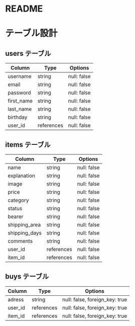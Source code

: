 # README


# テーブル設計

## users テーブル

| Column      | Type       | Options     |
| ----------- | ---------- | ----------- |
| username    | string     | null: false |
| email       | string     | null: false |
| password    | string     | null: false |
| first_name  | string     | null: false |
| last_name   | string     | null: false |
| birthday    | string     | null: false |
| user_id     | references | null: false |

## items テーブル

| Column             | Type       | Options     |
| ------------------ | ---------- | ----------- |
| name               | string     | null: false |
| explanation        | string     | null: false |
| image              | string     | null: false |
| price              | string     | null: false |
| category           | string     | null: false |
| status             | string     | null: false |
| bearer             | string     | null: false |
| shipping_area      | string     | null: false |
| shipping_days      | string     | null: false |
| comments           | string     | null: false |
| user_id            | references | null: false |
| item_id            | references | null: false |

## buys テーブル

| Column    | Type       | Options                        |
| --------- | ---------- | ------------------------------ |
| adress    | string     | null: false, foreign_key: true |
| user_id   | references | null: false, foreign_key: true |
| item_id   | references | null: false, foreign_key: true |


